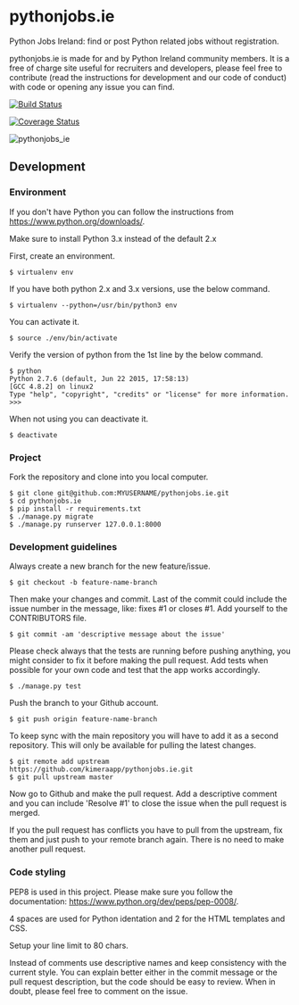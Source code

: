 # pythonjobs.ie
Python Jobs Ireland: find or post Python related jobs without registration.

pythonjobs.ie is made for and by Python Ireland community members. It is a free
of charge site useful for recruiters and developers, please feel free to
contribute (read the instructions for development and our code of conduct) with
code or opening any issue you can find.

[![Build Status](https://travis-ci.org/kimeraapp/pythonjobs.ie.svg?branch=master)](https://travis-ci.org/kimeraapp/pythonjobs.ie)

[![Coverage Status](https://coveralls.io/repos/kimeraapp/pythonjobs.ie/badge.svg?branch=master&service=github)](https://coveralls.io/github/kimeraapp/pythonjobs.ie?branch=master)

![pythonjobs_ie](https://cloud.githubusercontent.com/assets/6503912/10180230/5493706a-6703-11e5-8c31-39b93e2d3fd9.png)

## Development

### Environment

If you don't have Python you can follow the instructions from https://www.python.org/downloads/.

Make sure to install Python 3.x instead of the default 2.x

First, create an environment.
```
$ virtualenv env
```
If you have both python 2.x and 3.x versions, use the below command.
```
$ virtualenv --python=/usr/bin/python3 env
```
You can activate it.
```
$ source ./env/bin/activate
```
Verify the version of python from the 1st line by the below command.
```
$ python
Python 2.7.6 (default, Jun 22 2015, 17:58:13)
[GCC 4.8.2] on linux2
Type "help", "copyright", "credits" or "license" for more information.
>>>
```
When not using you can deactivate it.
```
$ deactivate
```

### Project

Fork the repository and clone into you local computer.

```
$ git clone git@github.com:MYUSERNAME/pythonjobs.ie.git
$ cd pythonjobs.ie
$ pip install -r requirements.txt
$ ./manage.py migrate
$ ./manage.py runserver 127.0.0.1:8000
```
### Development guidelines
Always create a new branch for the new feature/issue.
```
$ git checkout -b feature-name-branch
```
Then make your changes and commit. Last of the commit could include the issue number in the message, like: fixes #1 or closes #1. Add yourself to the CONTRIBUTORS file.
```
$ git commit -am 'descriptive message about the issue'
```
Please check always that the tests are running before pushing anything, you might consider to fix it before making the pull request. Add tests when possible for your own code and test that the app works accordingly.
```
$ ./manage.py test
```
Push the branch to your Github account.
```
$ git push origin feature-name-branch
```
To keep sync with the main repository you will have to add it as a second repository. This will only be available for pulling the latest changes.
```
$ git remote add upstream https://github.com/kimeraapp/pythonjobs.ie.git
$ git pull upstream master
```
Now go to Github and make the pull request. Add a descriptive comment and you can include 'Resolve #1' to close the issue when the pull request is merged.

If you the pull request has conflicts you have to pull from the upstream, fix them and just push to your remote branch again. There is no need to make another pull request.

### Code styling
PEP8 is used in this project. Please make sure you follow the documentation: https://www.python.org/dev/peps/pep-0008/.

4 spaces are used for Python identation and 2 for the HTML templates and CSS.

Setup your line limit to 80 chars.

Instead of comments use descriptive names and keep consistency with the current style. You can explain better either in the commit message or the pull request description, but the code should be easy to review. When in doubt, please feel free to comment on the issue.

